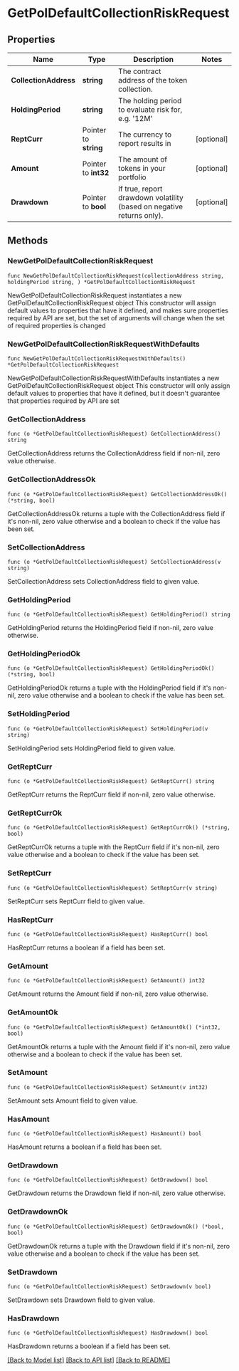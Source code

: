 # GetPolDefaultCollectionRiskRequest

## Properties

Name | Type | Description | Notes
------------ | ------------- | ------------- | -------------
**CollectionAddress** | **string** | The contract address of the token collection. | 
**HoldingPeriod** | **string** | The holding period to evaluate risk for, e.g. &#39;12M&#39; | 
**ReptCurr** | Pointer to **string** | The currency to report results in | [optional] 
**Amount** | Pointer to **int32** | The amount of tokens in your portfolio | [optional] 
**Drawdown** | Pointer to **bool** | If true, report drawdown volatility (based on negative returns only). | [optional] 

## Methods

### NewGetPolDefaultCollectionRiskRequest

`func NewGetPolDefaultCollectionRiskRequest(collectionAddress string, holdingPeriod string, ) *GetPolDefaultCollectionRiskRequest`

NewGetPolDefaultCollectionRiskRequest instantiates a new GetPolDefaultCollectionRiskRequest object
This constructor will assign default values to properties that have it defined,
and makes sure properties required by API are set, but the set of arguments
will change when the set of required properties is changed

### NewGetPolDefaultCollectionRiskRequestWithDefaults

`func NewGetPolDefaultCollectionRiskRequestWithDefaults() *GetPolDefaultCollectionRiskRequest`

NewGetPolDefaultCollectionRiskRequestWithDefaults instantiates a new GetPolDefaultCollectionRiskRequest object
This constructor will only assign default values to properties that have it defined,
but it doesn't guarantee that properties required by API are set

### GetCollectionAddress

`func (o *GetPolDefaultCollectionRiskRequest) GetCollectionAddress() string`

GetCollectionAddress returns the CollectionAddress field if non-nil, zero value otherwise.

### GetCollectionAddressOk

`func (o *GetPolDefaultCollectionRiskRequest) GetCollectionAddressOk() (*string, bool)`

GetCollectionAddressOk returns a tuple with the CollectionAddress field if it's non-nil, zero value otherwise
and a boolean to check if the value has been set.

### SetCollectionAddress

`func (o *GetPolDefaultCollectionRiskRequest) SetCollectionAddress(v string)`

SetCollectionAddress sets CollectionAddress field to given value.


### GetHoldingPeriod

`func (o *GetPolDefaultCollectionRiskRequest) GetHoldingPeriod() string`

GetHoldingPeriod returns the HoldingPeriod field if non-nil, zero value otherwise.

### GetHoldingPeriodOk

`func (o *GetPolDefaultCollectionRiskRequest) GetHoldingPeriodOk() (*string, bool)`

GetHoldingPeriodOk returns a tuple with the HoldingPeriod field if it's non-nil, zero value otherwise
and a boolean to check if the value has been set.

### SetHoldingPeriod

`func (o *GetPolDefaultCollectionRiskRequest) SetHoldingPeriod(v string)`

SetHoldingPeriod sets HoldingPeriod field to given value.


### GetReptCurr

`func (o *GetPolDefaultCollectionRiskRequest) GetReptCurr() string`

GetReptCurr returns the ReptCurr field if non-nil, zero value otherwise.

### GetReptCurrOk

`func (o *GetPolDefaultCollectionRiskRequest) GetReptCurrOk() (*string, bool)`

GetReptCurrOk returns a tuple with the ReptCurr field if it's non-nil, zero value otherwise
and a boolean to check if the value has been set.

### SetReptCurr

`func (o *GetPolDefaultCollectionRiskRequest) SetReptCurr(v string)`

SetReptCurr sets ReptCurr field to given value.

### HasReptCurr

`func (o *GetPolDefaultCollectionRiskRequest) HasReptCurr() bool`

HasReptCurr returns a boolean if a field has been set.

### GetAmount

`func (o *GetPolDefaultCollectionRiskRequest) GetAmount() int32`

GetAmount returns the Amount field if non-nil, zero value otherwise.

### GetAmountOk

`func (o *GetPolDefaultCollectionRiskRequest) GetAmountOk() (*int32, bool)`

GetAmountOk returns a tuple with the Amount field if it's non-nil, zero value otherwise
and a boolean to check if the value has been set.

### SetAmount

`func (o *GetPolDefaultCollectionRiskRequest) SetAmount(v int32)`

SetAmount sets Amount field to given value.

### HasAmount

`func (o *GetPolDefaultCollectionRiskRequest) HasAmount() bool`

HasAmount returns a boolean if a field has been set.

### GetDrawdown

`func (o *GetPolDefaultCollectionRiskRequest) GetDrawdown() bool`

GetDrawdown returns the Drawdown field if non-nil, zero value otherwise.

### GetDrawdownOk

`func (o *GetPolDefaultCollectionRiskRequest) GetDrawdownOk() (*bool, bool)`

GetDrawdownOk returns a tuple with the Drawdown field if it's non-nil, zero value otherwise
and a boolean to check if the value has been set.

### SetDrawdown

`func (o *GetPolDefaultCollectionRiskRequest) SetDrawdown(v bool)`

SetDrawdown sets Drawdown field to given value.

### HasDrawdown

`func (o *GetPolDefaultCollectionRiskRequest) HasDrawdown() bool`

HasDrawdown returns a boolean if a field has been set.


[[Back to Model list]](../README.md#documentation-for-models) [[Back to API list]](../README.md#documentation-for-api-endpoints) [[Back to README]](../README.md)


